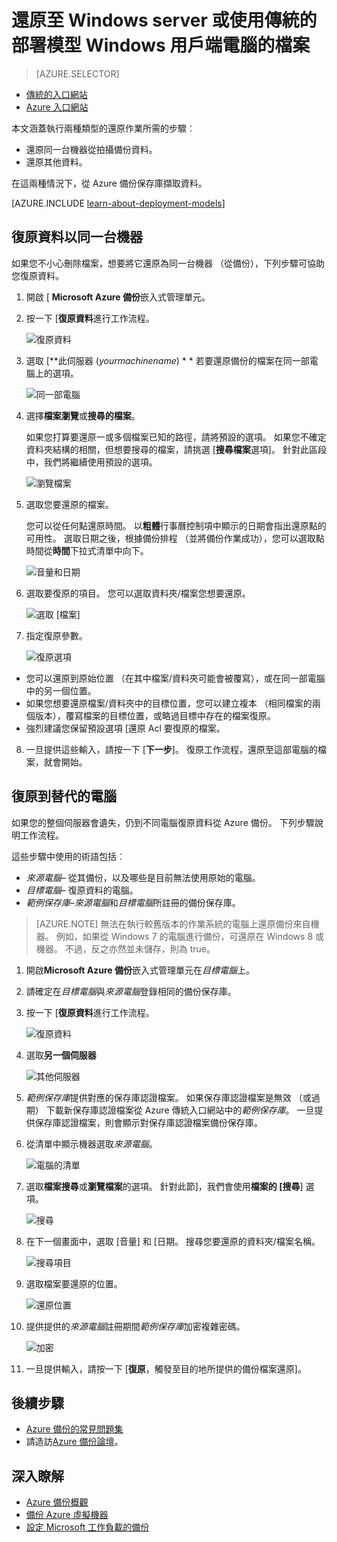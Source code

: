 <properties
   pageTitle="從 Azure 使用傳統的部署模型，將資料還原到 Windows 伺服器或 Windows 用戶端 |Microsoft Azure"
   description="瞭解如何從 Windows Server 或 Windows 用戶端還原。"
   services="backup"
   documentationCenter=""
   authors="saurabhsensharma"
   manager="shivamg"
   editor=""/>

<tags
   ms.service="backup"
   ms.workload="storage-backup-recovery"
     ms.tgt_pltfrm="na"
     ms.devlang="na"
     ms.topic="article"
     ms.date="08/02/2016"
     ms.author="trinadhk; jimpark; markgal;"/>

# <a name="restore-files-to-a-windows-server-or-windows-client-machine-using-the-classic-deployment-model"></a>還原至 Windows server 或使用傳統的部署模型 Windows 用戶端電腦的檔案

> [AZURE.SELECTOR]
- [傳統的入口網站](backup-azure-restore-windows-server-classic.md)
- [Azure 入口網站](backup-azure-restore-windows-server.md)

本文涵蓋執行兩種類型的還原作業所需的步驟︰

- 還原同一台機器從拍攝備份資料。
- 還原其他資料。

在這兩種情況下，從 Azure 備份保存庫擷取資料。

[AZURE.INCLUDE [learn-about-deployment-models](../../includes/learn-about-deployment-models-classic-include.md)]

## <a name="recover-data-to-the-same-machine"></a>復原資料以同一台機器
如果您不小心刪除檔案，想要將它還原為同一台機器 （從備份），下列步驟可協助您復原資料。

1. 開啟 [ **Microsoft Azure 備份**嵌入式管理單元。
2. 按一下 [**復原資料**進行工作流程。

    ![復原資料](./media/backup-azure-restore-windows-server-classic/recover.png)

3. 選取 [**此伺服器 (*yourmachinename*) * * 若要還原備份的檔案在同一部電腦上的選項。

    ![同一部電腦](./media/backup-azure-restore-windows-server-classic/samemachine.png)

4. 選擇**檔案瀏覽**或**搜尋的檔案**。

    如果您打算要還原一或多個檔案已知的路徑，請將預設的選項。 如果您不確定資料夾結構的相關，但想要搜尋的檔案，請挑選 [**搜尋檔案**選項]。 針對此區段中，我們將繼續使用預設的選項。

    ![瀏覽檔案](./media/backup-azure-restore-windows-server-classic/browseandsearch.png)

5. 選取您要還原的檔案。

    您可以從任何點還原時間。 以**粗體**行事曆控制項中顯示的日期會指出還原點的可用性。 選取日期之後，根據備份排程 （並將備份作業成功），您可以選取點時間從**時間**下拉式清單中向下。

    ![音量和日期](./media/backup-azure-restore-windows-server-classic/volanddate.png)

6. 選取要復原的項目。 您可以選取資料夾/檔案您想要還原。

    ![選取 [檔案]](./media/backup-azure-restore-windows-server-classic/selectfiles.png)

7. 指定復原參數。

    ![復原選項](./media/backup-azure-restore-windows-server-classic/recoveroptions.png)

  - 您可以還原到原始位置 （在其中檔案/資料夾可能會被覆寫），或在同一部電腦中的另一個位置。
  - 如果您想要還原檔案/資料夾中的目標位置，您可以建立複本 （相同檔案的兩個版本），覆寫檔案的目標位置，或略過目標中存在的檔案復原。
  - 強烈建議您保留預設選項 [還原 Acl 要復原的檔案。

8. 一旦提供這些輸入，請按一下 [**下一步**]。 復原工作流程，還原至這部電腦的檔案，就會開始。

## <a name="recover-to-an-alternate-machine"></a>復原到替代的電腦
如果您的整個伺服器會遺失，仍到不同電腦復原資料從 Azure 備份。 下列步驟說明工作流程。  

這些步驟中使用的術語包括︰

- *來源電腦*– 從其備份，以及哪些是目前無法使用原始的電腦。
- *目標電腦*– 復原資料的電腦。
- *範例保存庫*–*來源電腦*和*目標電腦*所註冊的備份保存庫。 <br/>

> [AZURE.NOTE] 無法在執行較舊版本的作業系統的電腦上還原備份來自機器。 例如，如果從 Windows 7 的電腦進行備份，可還原在 Windows 8 或機器。 不過，反之亦然並未儲存，則為 true。

1. 開啟**Microsoft Azure 備份**嵌入式管理單元在*目標電腦*上。
2. 請確定在*目標電腦*與*來源電腦*登錄相同的備份保存庫。
3. 按一下 [**復原資料**進行工作流程。

    ![復原資料](./media/backup-azure-restore-windows-server-classic/recover.png)

4. 選取**另一個伺服器**

    ![其他伺服器](./media/backup-azure-restore-windows-server-classic/anotherserver.png)

5. *範例保存庫*提供對應的保存庫認證檔案。 如果保存庫認證檔案是無效 （或過期） 下載新保存庫認證檔案從 Azure 傳統入口網站中的*範例保存庫*。 一旦提供保存庫認證檔案，則會顯示對保存庫認證檔案備份保存庫。

6. 從清單中顯示機器選取*來源電腦*。

    ![電腦的清單](./media/backup-azure-restore-windows-server-classic/machinelist.png)

7. 選取**檔案搜尋**或**瀏覽檔案**的選項。 針對此節]，我們會使用**檔案的 [搜尋**] 選項。

    ![搜尋](./media/backup-azure-restore-windows-server-classic/search.png)

8. 在下一個畫面中，選取 [音量] 和 [日期。 搜尋您要還原的資料夾/檔案名稱。

    ![搜尋項目](./media/backup-azure-restore-windows-server-classic/searchitems.png)

9. 選取檔案要還原的位置。

    ![還原位置](./media/backup-azure-restore-windows-server-classic/restorelocation.png)

10. 提供提供的*來源電腦*註冊期間*範例保存庫*加密複雜密碼。

    ![加密](./media/backup-azure-restore-windows-server-classic/encryption.png)

11. 一旦提供輸入，請按一下 [**復原**，觸發至目的地所提供的備份檔案還原]。

## <a name="next-steps"></a>後續步驟
- [Azure 備份的常見問題集](backup-azure-backup-faq.md)
- 請造訪[Azure 備份論壇](http://go.microsoft.com/fwlink/p/?LinkId=290933)。

## <a name="learn-more"></a>深入瞭解
- [Azure 備份概觀](http://go.microsoft.com/fwlink/p/?LinkId=222425)
- [備份 Azure 虛擬機器](backup-azure-vms-introduction.md)
- [設定 Microsoft 工作負載的備份](backup-azure-dpm-introduction.md)

